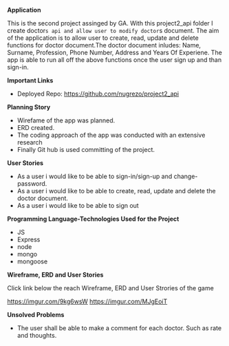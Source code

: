 **Application**

This is the second project assinged by GA. With this project2_api folder I
create doctor`s api and allow user to modify doctor`s document.
The aim of the application is to allow user to create, read, update and delete
functions for doctor document.The doctor document inludes: Name, Surname,
Profession, Phone Number, Address and Years Of Experiene.
The app is able to run all off the above functions once the user sign up and
than sign-in.


**Important Links**

- Deployed Repo: https://github.com/nugrezo/project2_api

**Planning Story**

- Wirefame of the app was planned.
- ERD created.
- The coding approach of the app was conducted with an extensive research
- Finally Git hub is used committing of the project.

**User Stories**

- As a user i would like to be able to sign-in/sign-up and change-password.
- As a user i would like to be able to create, read, update and delete the doctor
document.
- As a user i would like to be able to sign out

**Programming Language-Technologies Used for the Project**

- JS
- Express
- node
- mongo
- mongoose

**Wireframe, ERD and User Stories**

Click link below the reach Wireframe, ERD and User Strories  of the game

https://imgur.com/9kg6wsW
https://imgur.com/MJgEoiT

**Unsolved Problems**

- The user shall be able to make a comment for each doctor. Such as rate and thoughts.
